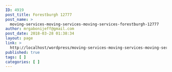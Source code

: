 ```yaml
---
ID: 4919
post_title: Forestburgh 12777
post_name: >
  moving-services-moving-services-moving-services-forestburgh-12777
author: mrgabonijeff@gmail.com
post_date: 2018-03-28 01:38:34
layout: page
link: >
  http://localhost/wordpress/moving-services-moving-services-moving-services-forestburgh-12777/
published: true
tags: [ ]
categories: [ ]
---
```

